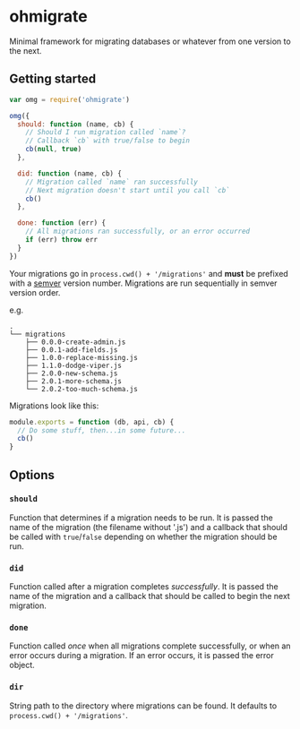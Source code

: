 # ohmigrate

Minimal framework for migrating databases or whatever from one version to the next.

## Getting started

```js
var omg = require('ohmigrate')

omg({
  should: function (name, cb) {
    // Should I run migration called `name`?
    // Callback `cb` with true/false to begin
    cb(null, true)
  },

  did: function (name, cb) {
    // Migration called `name` ran successfully
    // Next migration doesn't start until you call `cb`
    cb()
  },

  done: function (err) {
    // All migrations ran successfully, or an error occurred
    if (err) throw err
  }
})
```

Your migrations go in `process.cwd() + '/migrations'` and **must** be prefixed with a [semver](http://semver.org/) version number. Migrations are run sequentially in semver version order.

e.g.

```
.
└── migrations
    ├── 0.0.0-create-admin.js
    ├── 0.0.1-add-fields.js
    ├── 1.0.0-replace-missing.js
    ├── 1.1.0-dodge-viper.js
    ├── 2.0.0-new-schema.js
    ├── 2.0.1-more-schema.js
    └── 2.0.2-too-much-schema.js
```

Migrations look like this:

```js
module.exports = function (db, api, cb) {
  // Do some stuff, then...in some future...
  cb()
}
```

## Options

### `should`

Function that determines if a migration needs to be run. It is passed the name of the migration (the filename without '.js') and a callback that should be called with `true`/`false` depending on whether the migration should be run.

### `did`

Function called after a migration completes _successfully_. It is passed the name of the migration and a callback that should be called to begin the next migration.

### `done`

Function called _once_ when all migrations complete successfully, or when an error occurs during a migration. If an error occurs, it is passed the error object.

### `dir`

String path to the directory where migrations can be found. It defaults to `process.cwd() + '/migrations'`.
